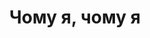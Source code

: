 ---
layout: archive_film
permalink: ua/archive/2021/extra-short/why-me-why-me

title: Чому я, чому я
director: Pia Mozet, <br/> Jenny E. Kleine
country: Німеччина
description: "Об’ємна сукня на блідій жриці, велике пальто-кімоно оголює більше, ніж покриває. Це фешн-відео показує колекцію Марлени Чак, молодої випускниці Академії образотворчих мистецтв у Лодзі, яка поєднує елементи реальності, вигадки та релігії в казку про моду та міф." 
category: extra-short
image_folder: images/films/archive/2021/extra-short/why-me-why-me
is_winner: false
submission_year: 2021
lang: ua
---